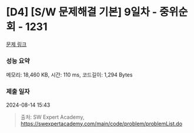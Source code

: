 # [D4] [S/W 문제해결 기본] 9일차 - 중위순회 - 1231 

[문제 링크](https://swexpertacademy.com/main/code/problem/problemDetail.do?contestProbId=AV140YnqAIECFAYD) 

### 성능 요약

메모리: 18,460 KB, 시간: 110 ms, 코드길이: 1,294 Bytes

### 제출 일자

2024-08-14 15:43



> 출처: SW Expert Academy, https://swexpertacademy.com/main/code/problem/problemList.do